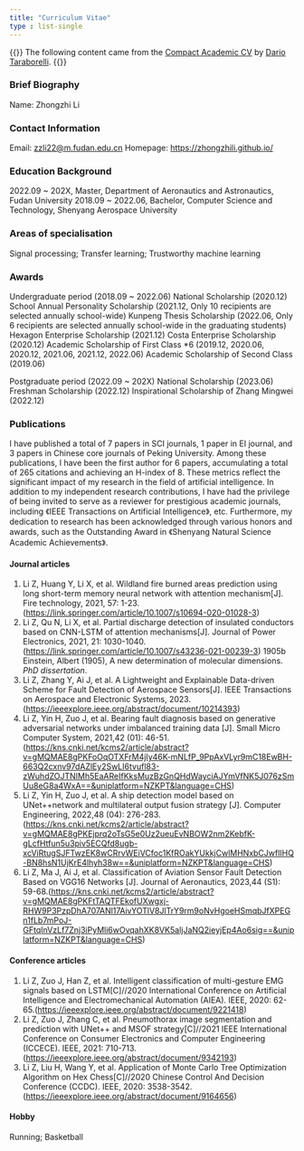 ```yaml
---
title: "Curriculum Vitae"
type : list-single
---
```

{{<block class="note">}}
The following content came from the [Compact Academic CV](https://www.latextemplates.com/template/compact-academic-cv) by [Dario Taraborelli](https://github.com/dartar).
{{<end>}}

### Brief Biography
Name: Zhongzhi Li

### Contact Information

Email: zzli22@m.fudan.edu.cn
Homepage: https://zhongzhili.github.io/

### Education Background
2022.09 ~ 202X, Master, Department of Aeronautics and Astronautics, Fudan University
2018.09 ~ 2022.06, Bachelor, Computer Science and Technology, Shenyang Aerospace University

### Areas of specialisation
Signal processing; Transfer learning; Trustworthy machine learning

### Awards
Undergraduate period (2018.09 ~ 2022.06)
National Scholarship (2020.12)
School Annual Personality Scholarship (2021.12, Only 10 recipients are selected annually school-wide)
Kunpeng Thesis Scholarship (2022.06, Only 6 recipients are selected annually school-wide in the graduating students)
Hexagon Enterprise Scholarship (2021.12)
Costa Enterprise Scholarship (2020.12)
Academic Scholarship of First Class *6 (2019.12, 2020.06, 2020.12, 2021.06, 2021.12, 2022.06)
Academic Scholarship of Second Class (2019.06)

Postgraduate period (2022.09 ~ 202X)
National Scholarship (2023.06)
Freshman Scholarship (2022.12)
Inspirational Scholarship of Zhang Mingwei (2022.12)

### Publications
I have published a total of 7 papers in SCI journals, 1 paper in EI journal, and 3 papers in Chinese core journals of Peking University. Among these publications, I have been the first author for 6 papers, accumulating a total of 265 citations and achieving an H-index of 8. These metrics reflect the significant impact of my research in the field of artificial intelligence. In addition to my independent research contributions, I have had the privilege of being invited to serve as a reviewer for prestigious academic journals, including 《IEEE Transactions on Artificial Intelligence》, etc. Furthermore, my dedication to research has been acknowledged through various honors and awards, such as the Outstanding Award in 《Shenyang Natural Science Academic Achievements》.

#### Journal articles
1. Li Z, Huang Y, Li X, et al. Wildland fire burned areas prediction using long short-term memory neural network with attention mechanism[J]. Fire technology, 2021, 57: 1-23.(https://link.springer.com/article/10.1007/s10694-020-01028-3)
2. Li Z, Qu N, Li X, et al. Partial discharge detection of insulated conductors based on CNN-LSTM of attention mechanisms[J]. Journal of Power Electronics, 2021, 21: 1030-1040.(https://link.springer.com/article/10.1007/s43236-021-00239-3)
1905b Einstein, Albert (1905), A new determination of molecular dimensions. *PhD dissertation*.
3. Li Z, Zhang Y, Ai J, et al. A Lightweight and Explainable Data-driven Scheme for Fault Detection of Aerospace Sensors[J]. IEEE Transactions on Aerospace and Electronic Systems, 2023.(https://ieeexplore.ieee.org/abstract/document/10214393)
4. Li Z, Yin H, Zuo J, et al. Bearing fault diagnosis based on generative adversarial networks under imbalanced training data [J]. Small Micro Computer System, 2021,42 (01): 46-51.(https://kns.cnki.net/kcms2/article/abstract?v=gMQMAE8gPKFoOqOTXFrM4jIy46K-mNLfP_9PpAxVLyr9mC18EwBH-663Q2cxnv97dAZlEy2SwLI6tvufl83-zWuhdZOJTNIMh5EaAReIfKksMuzBzGnQHdWayciAJYmVfNK5J076zSmUu8eG8a4WxA==&uniplatform=NZKPT&language=CHS)
5. Li Z, Yin H, Zuo J, et al. A ship detection model based on UNet++network and multilateral output fusion strategy [J]. Computer Engineering, 2022,48 (04): 276-283.(https://kns.cnki.net/kcms2/article/abstract?v=gMQMAE8gPKEjprq2oTsG5e0Uz2ueuEvNBOW2nm2KebfK-gLcfHtfun5u3piv5ECQfd8ugb-xcViRtugSJFTwzEK8wCRrvWEiVCfoc1KfROakYUkkjCwlMHNxbCJwflIHQ-BN8hsN1UjKrE4lhyh38w==&uniplatform=NZKPT&language=CHS)
6. Li Z, Ma J, Ai J, et al. Classification of Aviation Sensor Fault Detection Based on VGG16 Networks [J]. Journal of Aeronautics, 2023,44 (S1): 59-68.(https://kns.cnki.net/kcms2/article/abstract?v=gMQMAE8gPKFtTAQTFEkofUXwgxj-RHW9P3PzpDhA707ANl17AivYOTlV8JlTrY9rm9oNvHgoeHSmqbJfXPEGn1fLb7mPoJ-GFtqInVzLf7Znj3iPyMli6wOvqahXK8VK5aIjJaNQ2ieyjEp4Ao6sig==&uniplatform=NZKPT&language=CHS)

#### Conference articles
1. Li Z, Zuo J, Han Z, et al. Intelligent classification of multi-gesture EMG signals based on LSTM[C]//2020 International Conference on Artificial Intelligence and Electromechanical Automation (AIEA). IEEE, 2020: 62-65.(https://ieeexplore.ieee.org/abstract/document/9221418)
2. Li Z, Zuo J, Zhang C, et al. Pneumothorax image segmentation and prediction with UNet++ and MSOF strategy[C]//2021 IEEE International Conference on Consumer Electronics and Computer Engineering (ICCECE). IEEE, 2021: 710-713.(https://ieeexplore.ieee.org/abstract/document/9342193)
3. Li Z, Liu H, Wang Y, et al. Application of Monte Carlo Tree Optimization Algorithm on Hex Chess[C]//2020 Chinese Control And Decision Conference (CCDC). IEEE, 2020: 3538-3542.(https://ieeexplore.ieee.org/abstract/document/9164656)

#### Hobby
Running; Basketball
